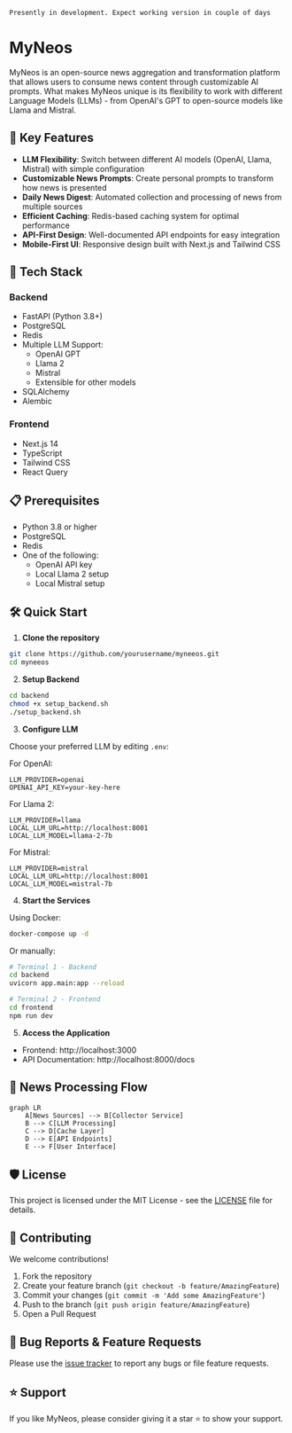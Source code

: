 `Presently in development. Expect working version in couple of days`

# MyNeos

MyNeos is an open-source news aggregation and transformation platform that allows users to consume news content through customizable AI prompts. What makes MyNeos unique is its flexibility to work with different Language Models (LLMs) - from OpenAI's GPT to open-source models like Llama and Mistral.


## 🌟 Key Features

- **LLM Flexibility**: Switch between different AI models (OpenAI, Llama, Mistral) with simple configuration
- **Customizable News Prompts**: Create personal prompts to transform how news is presented
- **Daily News Digest**: Automated collection and processing of news from multiple sources
- **Efficient Caching**: Redis-based caching system for optimal performance
- **API-First Design**: Well-documented API endpoints for easy integration
- **Mobile-First UI**: Responsive design built with Next.js and Tailwind CSS

## 🚀 Tech Stack

### Backend
- FastAPI (Python 3.8+)
- PostgreSQL
- Redis
- Multiple LLM Support:
  - OpenAI GPT
  - Llama 2
  - Mistral
  - Extensible for other models
- SQLAlchemy
- Alembic

### Frontend
- Next.js 14
- TypeScript
- Tailwind CSS
- React Query

## 📋 Prerequisites

- Python 3.8 or higher
- PostgreSQL
- Redis
- One of the following:
  - OpenAI API key
  - Local Llama 2 setup
  - Local Mistral setup

## 🛠️ Quick Start

1. **Clone the repository**
```bash
git clone https://github.com/yourusername/myneeos.git
cd myneeos
```

2. **Setup Backend**
```bash
cd backend
chmod +x setup_backend.sh
./setup_backend.sh
```

3. **Configure LLM**

Choose your preferred LLM by editing `.env`:

For OpenAI:
```env
LLM_PROVIDER=openai
OPENAI_API_KEY=your-key-here
```

For Llama 2:
```env
LLM_PROVIDER=llama
LOCAL_LLM_URL=http://localhost:8001
LOCAL_LLM_MODEL=llama-2-7b
```

For Mistral:
```env
LLM_PROVIDER=mistral
LOCAL_LLM_URL=http://localhost:8001
LOCAL_LLM_MODEL=mistral-7b
```

4. **Start the Services**

Using Docker:
```bash
docker-compose up -d
```

Or manually:
```bash
# Terminal 1 - Backend
cd backend
uvicorn app.main:app --reload

# Terminal 2 - Frontend
cd frontend
npm run dev
```

5. **Access the Application**
- Frontend: http://localhost:3000
- API Documentation: http://localhost:8000/docs


## 🔄 News Processing Flow

```mermaid
graph LR
    A[News Sources] --> B[Collector Service]
    B --> C[LLM Processing]
    C --> D[Cache Layer]
    D --> E[API Endpoints]
    E --> F[User Interface]
```

## 🛡️ License

This project is licensed under the MIT License - see the [LICENSE](LICENSE) file for details.

## 🤝 Contributing

We welcome contributions!

1. Fork the repository
2. Create your feature branch (`git checkout -b feature/AmazingFeature`)
3. Commit your changes (`git commit -m 'Add some AmazingFeature'`)
4. Push to the branch (`git push origin feature/AmazingFeature`)
5. Open a Pull Request

## 🐛 Bug Reports & Feature Requests

Please use the [issue tracker](https://github.com/my-neos/my-neos/issues) to report any bugs or file feature requests.

## ⭐ Support

If you like MyNeos, please consider giving it a star ⭐ to show your support.
